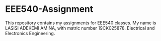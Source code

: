 # EEE540-Assignment
This repository contains my assignments for EEE540 classes.
My name is LASISI ADEKEMI AMINA, with matric number 19CK025878. Electrical and Electronics Engineering.
